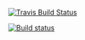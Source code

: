 [![Travis Build Status](https://travis-ci.org/kofon95/travis-test2.svg?branch=master)](https://travis-ci.org/kofon95/travis-test2)

[![Build status](https://ci.appveyor.com/api/projects/status/8fdssc2q14d91wv8?svg=true)](https://ci.appveyor.com/project/kofon95/travis-test)
